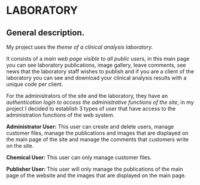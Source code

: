 # LABORATORY

## General description.

My project uses the *theme of a clinical analysis laboratory.*

It consists of a *main web page visible to all public users*, in this main page you can see laboratory publications, image gallery, leave comments, see news that the laboratory staff wishes to publish and if you are a client of the laboratory you can see and download your clinical analysis results with a unique code per client.

For the administrators of the site and the laboratory, they have an *authentication login to access the administrative functions of the site*, in my project I decided to establish 3 types of user that have access to the administration functions of the web system.

**Administrator User:** This user can create and delete users, manage customer files, manage the publications and images that are displayed on the main page of the site and manage the comments that customers write on the site.

**Chemical User:** This user can only manage customer files.

**Publisher User:** This user will only manage the publications of the main page of the website and the images that are displayed on the main page.
